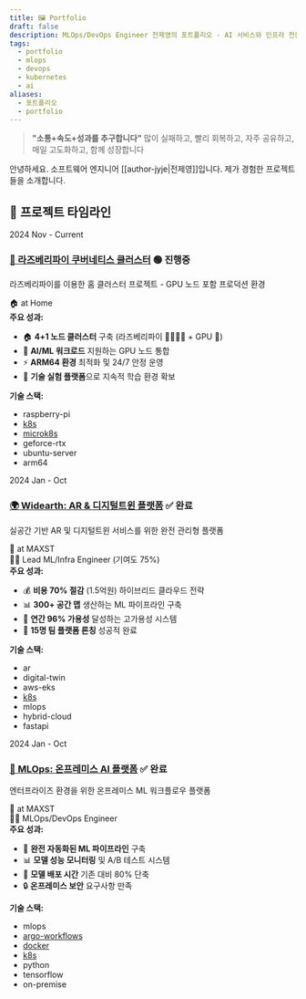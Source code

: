 ```yaml
---
title: 🖼️ Portfolio
draft: false
description: MLOps/DevOps Engineer 전제영의 포트폴리오 - AI 서비스와 인프라 전문
tags:
  - portfolio
  - mlops
  - devops
  - kubernetes
  - ai
aliases:
  - 포트폴리오
  - portfolio
---
```


> **"소통+속도+성과를 추구합니다"**
> 많이 실패하고, 빨리 회복하고, 자주 공유하고, 매일 고도화하고, 함께 성장합니다

안녕하세요. 소프트웨어 엔지니어 [[author-jyje|전제영]]입니다. 제가 경험한 프로젝트들을 소개합니다.

## 🚀 프로젝트 타임라인

<div class="portfolio-timeline">

<div class="portfolio-timeline-item">
  <div class="portfolio-timeline-date">
    <span class="year">2024</span>
    <span class="period">Nov - Current</span>
  </div>
  <div class="portfolio-timeline-content">
    <h3><a href="/portfolio/raspberry-pi-k8s-homelab">🥧 라즈베리파이 쿠버네티스 클러스터</a> <span class="portfolio-project-status current">🟢 진행중</span></h3>
    <p>라즈베리파이를 이용한 홈 클러스터 프로젝트 - GPU 노드 포함 프로덕션 환경</p>
    <div class="portfolio-project-location">🏠 at Home</div>
    
  <div class="portfolio-achievements">
    <strong>주요 성과:</strong>
    <ul>
      <li>🏠 <strong>4+1 노드 클러스터</strong> 구축 (라즈베리파이 🥧🥧🥧🥧 + GPU 🤖)</li>
      <li>🤖 <strong>AI/ML 워크로드</strong> 지원하는 GPU 노드 통합</li>
      <li>⚡ <strong>ARM64 환경</strong> 최적화 및 24/7 안정 운영</li>
      <li>🔄 <strong>기술 실험 플랫폼</strong>으로 지속적 학습 환경 확보</li>
    </ul>
  </div>

  <div class="portfolio-tech-stack">
    <strong>기술 스택:</strong>
    <ul class="tags">
      <li>raspberry-pi</li>
      <li><a href="/docs/k8s" class="internal">k8s</a></li>
      <li><a href="/docs/microk8s" class="internal">microk8s</a></li>
      <li>geforce-rtx</li>
      <li>ubuntu-server</li>
      <li>arm64</li>
    </ul>
  </div>
  </div>
</div>

<div class="portfolio-timeline-item">
  <div class="portfolio-timeline-date">
    <span class="year">2024</span>
    <span class="period">Jan - Oct</span>
  </div>
  <div class="portfolio-timeline-content">
    <h3><a href="/portfolio/widearth-digital-twins-platforms-at-maxst">🌍 Widearth: AR & 디지털트윈 플랫폼</a> <span class="portfolio-project-status completed">✅ 완료</span></h3>
    <p>실공간 기반 AR 및 디지털트윈 서비스를 위한 완전 관리형 플랫폼</p>
    <div class="portfolio-project-location">🏢 at MAXST</div>
    <div class="portfolio-project-role">👨‍💼 Lead ML/Infra Engineer (기여도 75%)</div>
    
  <div class="portfolio-achievements">
    <strong>주요 성과:</strong>
    <ul>
      <li>💰 <strong>비용 70% 절감</strong> (1.5억원) 하이브리드 클라우드 전략</li>
      <li>📊 <strong>300+ 공간 맵</strong> 생산하는 ML 파이프라인 구축</li>
      <li>🔧 <strong>연간 96% 가용성</strong> 달성하는 고가용성 시스템</li>
      <li>🚀 <strong>15명 팀 플랫폼 론칭</strong> 성공적 완료</li>
    </ul>
  </div>

  <div class="portfolio-tech-stack">
    <strong>기술 스택:</strong>
    <ul class="tags">
      <li>ar</li>
      <li>digital-twin</li>
      <li>aws-eks</li>
      <li><a href="/docs/k8s" class="internal">k8s</a></li>
      <li>mlops</li>
      <li>hybrid-cloud</li>
      <li>fastapi</li>
    </ul>
  </div>
  </div>
</div>

<div class="portfolio-timeline-item">
  <div class="portfolio-timeline-date">
    <span class="year">2024</span>
    <span class="period">Jan - Oct</span>
  </div>
  <div class="portfolio-timeline-content">
    <h3><a href="/portfolio/mlops-onpremise-platform">🤖 MLOps: 온프레미스 AI 플랫폼</a> <span class="portfolio-project-status completed">✅ 완료</span></h3>
    <p>엔터프라이즈 환경을 위한 온프레미스 ML 워크플로우 플랫폼</p>
    <div class="portfolio-project-location">🏢 at MAXST</div>
    <div class="portfolio-project-role">👨‍💼 MLOps/DevOps Engineer</div>
    
  <div class="portfolio-achievements">
    <strong>주요 성과:</strong>
    <ul>
      <li>🔄 <strong>완전 자동화된 ML 파이프라인</strong> 구축</li>
      <li>📊 <strong>모델 성능 모니터링</strong> 및 A/B 테스트 시스템</li>
      <li>🚀 <strong>모델 배포 시간</strong> 기존 대비 80% 단축</li>
      <li>🔒 <strong>온프레미스 보안</strong> 요구사항 만족</li>
    </ul>
  </div>

  <div class="portfolio-tech-stack">
    <strong>기술 스택:</strong>
    <ul class="tags">
      <li>mlops</li>
      <li><a href="/docs/argo-workflows" class="internal">argo-workflows</a></li>
      <li><a href="/docs/docker" class="internal">docker</a></li>
      <li><a href="/docs/k8s" class="internal">k8s</a></li>
      <li>python</li>
      <li>tensorflow</li>
      <li>on-premise</li>
    </ul>
  </div>
  </div>
</div>

</div>


